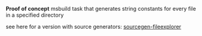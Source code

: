 **Proof of concept** msbuild task that generates string constants for every file in a specified directory

see here for a version with source generators: [sourcegen-fileexplorer](https://github.com/roald-di/sourcegen-fileexplorer)
